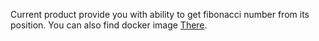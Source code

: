Current product provide you with ability to get fibonacci number from its position.
You can also find docker image [There](https://hub.docker.com/repository/docker/andry258852/fibonacci).
